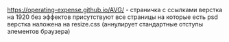https://operating-expense.github.io/AVG/ - страничка с ссылками
верстка на 1920 без эффектов
присутствуют все страницы на которые есть psd
верстка наложена на resize.css (аннулирует стандартные отступы элементов браузера)
